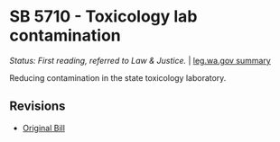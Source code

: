 # SB 5710 - Toxicology lab contamination
*Status: First reading, referred to Law & Justice.* | [leg.wa.gov summary](https://app.leg.wa.gov/billsummary?BillNumber=5710&Year=2021)

Reducing contamination in the state toxicology laboratory.

## Revisions
* [Original Bill](1/)